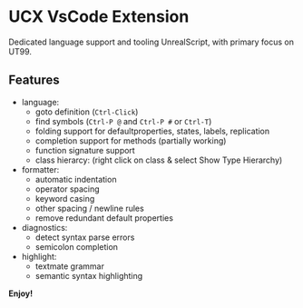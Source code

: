 
# UCX VsCode Extension

Dedicated language support and tooling UnrealScript, with primary focus on UT99.

## Features

 - language:
    - goto definition (`Ctrl-Click`)
    - find symbols (`Ctrl-P @` and `Ctrl-P #` or `Ctrl-T`)
    - folding support for defaultproperties, states, labels, replication
    - completion support for methods (partially working)
    - function signature support
    - class hierarcy: (right click on class & select Show Type Hierarchy)
 - formatter:
    - automatic indentation
    - operator spacing
    - keyword casing
    - other spacing / newline rules
    - remove redundant default properties
 - diagnostics:
    - detect syntax parse errors
    - semicolon completion
 - highlight:
    - textmate grammar
    - semantic syntax highlighting

**Enjoy!**
